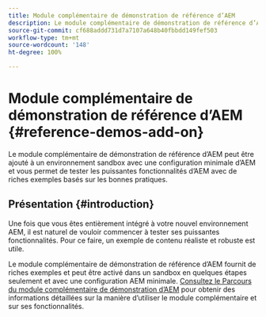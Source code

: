 ```yaml
---
title: Module complémentaire de démonstration de référence d’AEM
description: Le module complémentaire de démonstration de référence d’AEM peut être ajouté à un environnement sandbox avec une configuration minimale d’AEM et vous permet de tester les puissantes fonctionnalités d’AEM avec de riches exemples basés sur les bonnes pratiques.
source-git-commit: cf688addd731d7a7107a648b40fbbdd149fef503
workflow-type: tm+mt
source-wordcount: '148'
ht-degree: 100%

---
```



# Module complémentaire de démonstration de référence d’AEM {#reference-demos-add-on}

Le module complémentaire de démonstration de référence d’AEM peut être ajouté à un environnement sandbox avec une configuration minimale d’AEM et vous permet de tester les puissantes fonctionnalités d’AEM avec de riches exemples basés sur les bonnes pratiques.

## Présentation {#introduction}

Une fois que vous êtes entièrement intégré à votre nouvel environnement AEM, il est naturel de vouloir commencer à tester ses puissantes fonctionnalités. Pour ce faire, un exemple de contenu réaliste et robuste est utile.

Le module complémentaire de démonstration de référence d’AEM fournit de riches exemples et peut être activé dans un sandbox en quelques étapes seulement et avec une configuration AEM minimale. [Consultez le Parcours du module complémentaire de démonstration d’AEM](/help/journey-sites/demos-add-on/overview.md) pour obtenir des informations détaillées sur la manière d’utiliser le module complémentaire et sur ses fonctionnalités.